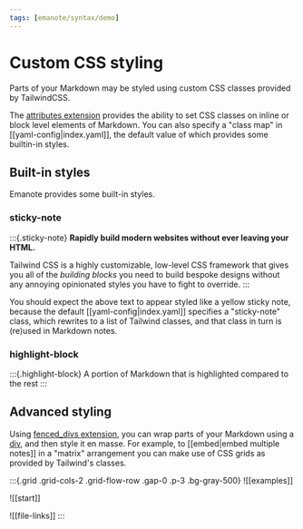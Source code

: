 ```yaml
---
tags: [emanote/syntax/demo]
---
```


# Custom CSS styling

Parts of your Markdown may be styled using custom CSS classes provided by TailwindCSS.  

The [attributes extension](https://github.com/jgm/commonmark-hs/blob/master/commonmark-extensions/test/attributes.md) provides the ability to set CSS classes on inline or block level elements of Markdown. You can also specify a "class map" in [[yaml-config|index.yaml]], the default value of which provides some builtin-in styles.

## Built-in styles

Emanote provides some built-in styles.

### sticky-note

:::{.sticky-note}
**Rapidly build modern websites without ever leaving your HTML.**

Tailwind CSS is a highly customizable, low-level CSS framework that gives you
all of the *building blocks* you need to build bespoke designs without any
annoying opinionated styles you have to fight to override.
:::

You should expect the above text to appear styled like a yellow sticky note, because the default [[yaml-config|index.yaml]] specifies a "sticky-note" class, which rewrites to a list of Tailwind classes, and that class in turn is (re)used in Markdown notes.

### highlight-block

:::{.highlight-block}
A portion of Markdown that is highlighted compared to the rest
:::

## Advanced styling 

Using [fenced_divs extension](https://github.com/jgm/commonmark-hs/blob/master/commonmark-extensions/test/fenced_divs.md), you can wrap parts of your Markdown using a [div], and then style it en masse. For example, to [[embed|embed multiple notes]] in a "matrix" arrangement you can make use of CSS grids as provided by Tailwind's classes. 

[div]: https://developer.mozilla.org/en-US/docs/Web/HTML/Element/div

:::{.grid .grid-cols-2 .grid-flow-row .gap-0 .p-3 .bg-gray-500}
![[examples]]

![[start]]

![[file-links]]
:::


